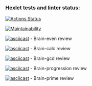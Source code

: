 ### Hexlet tests and linter status:
[![Actions Status](https://github.com/MrShimson/php-project-45/workflows/hexlet-check/badge.svg)](https://github.com/MrShimson/php-project-45/actions)

[![Maintainability](https://api.codeclimate.com/v1/badges/bbe2f4c702fe5e3fe09d/maintainability)](https://codeclimate.com/github/MrShimson/php-project-45/maintainability)

[![asciicast](https://asciinema.org/a/580292.svg)](https://asciinema.org/a/580292) - Brain-even review

[![asciicast](https://asciinema.org/a/580293.svg)](https://asciinema.org/a/580293) - Brain-calc review

[![asciicast](https://asciinema.org/a/580301.svg)](https://asciinema.org/a/580301) - Brain-gcd review

[![asciicast](https://asciinema.org/a/580310.svg)](https://asciinema.org/a/580310) - Brain-progression review

[![asciicast](https://asciinema.org/a/580768.svg)](https://asciinema.org/a/580768) - Brain-prime review